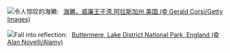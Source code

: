 ![](https://www.bing.com/th?id=OHR.IcebergOtter_ZH-CN0972467238_UHD.jpg&w=1000)令人惊叹的海獭:&nbsp;&ensp;[海獭，威廉王子湾,阿拉斯加州,美国 (© Gerald Corsi/Getty Images)](https://www.bing.com/th?id=OHR.IcebergOtter_ZH-CN0972467238_UHD.jpg)
<br><br/>
![](https://www.bing.com/th?id=OHR.AutumnCumbria_EN-US3797009731_UHD.jpg&w=1000)Fall into reflection:&nbsp;&ensp;[Buttermere, Lake District National Park, England (© Alan Novelli/Alamy)](https://www.bing.com/th?id=OHR.AutumnCumbria_EN-US3797009731_UHD.jpg)
<br><br/>
